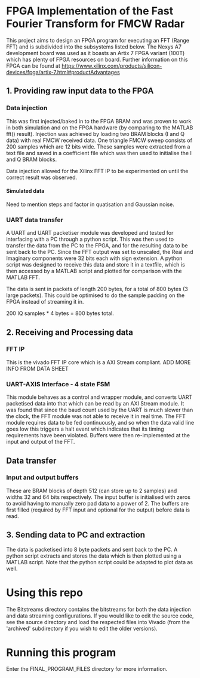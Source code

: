 # FPGA Implementation of the Fast Fourier Transform for FMCW Radar

This project aims to design an FPGA program for executing an FFT (Range FFT) and is subdivided into the subsystems listed below. The Nexys A7 development board was 
used as it boasts an Artix 7 FPGA variant (100T) which has plenty of FPGA resources on board. Further information on this FPGA can be found at https://www.xilinx.com/products/silicon-devices/fpga/artix-7.html#productAdvantages

## 1. Providing raw input data to the FPGA

### Data injection
This was first injected/baked in to the FPGA BRAM and was proven to work in both simulation and on the FPGA hardware (by comparing to the MATLAB fft() result). Injection was achieved by loading two BRAM blocks 
(I and Q data) with real FMCW received data. One triangle FMCW sweep consists of 200 samples which are 12 bits wide. These samples were extracted from a text file and 
saved in a coefficient file which was then used to initialise the I and Q BRAM blocks.

Data injection allowed for the Xilinx FFT IP to be experimented on until the correct result was observed.  

#### Simulated data
Need to mention steps and factor in quatisation and Gaussian noise.

### UART data transfer
A UART and UART packetiser module was developed and tested for interfacing with a PC through a python script. This was then used to transfer the data from the PC to the 
FPGA, and for the resulting data to be sent back to the PC. Since the FFT output was set to unscaled, the Real and Imaginary components were 32 bits each with sign extension.
A python script was designed to receive this data and store it in a textfile, which is then accessed by a MATLAB script and plotted for comparison with the MATLAB FFT.

The data is sent in packets of length 200 bytes, for a total of 800 bytes (3 large packets). This could be optimised to do the sample padding on the FPGA instead of 
streaming it in.

200 IQ samples * 4 bytes = 800 bytes total.

## 2. Receiving and Processing data

### FFT IP
This is the vivado FFT IP core which is a AXI Stream compliant. ADD MORE INFO FROM DATA SHEET

### UART-AXIS Interface - 4 state FSM
This module behaves as a control and wrapper module, and converts UART packetised data into that which can be read by an AXI Stream module. It was found that since the baud
count used by the UART is much slower than the clock, the FFT module was not able to receive it in real time. The FFT module requires data to be fed continuously, and so
when the data valid line goes low this triggers a halt event which indicates that its timing requirements have been violated. Buffers were then re-implemented at the input and 
output of the FFT.

## Data transfer

### Input and output buffers
These are BRAM blocks of depth 512 (can store up to 2 samples) and widths 32 and 64 bits respectively. The input buffer is initialised with zeros to avoid having to manually 
zero pad data to a power of 2. The buffers are first filled (required by FFT input and optional for the output) before data is read.

## 3. Sending data to PC and extraction
The data is packetised into 8 byte packets and sent back to the PC. A python script extracts and stores the data which is then plotted using a MATLAB script. Note that the 
python script could be adapted to plot data as well.


# Using this repo

The Bitstreams directory contains the bitstreams for both the data injection and data streaming configurations. If you would like to edit the source code, see the source directory and load the respected files into Vivado (from the 'archived' subdirectory if you wish to edit the older versions).

# Running this program

Enter the FINAL_PROGRAM_FILES directory for more information.
